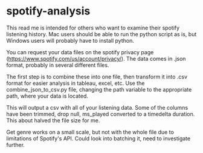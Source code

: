 # spotify-analysis

This read me is intended for others who want to examine their spotify listening history. Mac users should be able to run the python script as is, but Windows users will probably have to install python.



You can request your data files on the spotify privacy page (https://www.spotify.com/us/account/privacy/).
The data comes in .json format, probably in several different files.

The first step is to combine these into one file, then transform it into .csv format for easier analysis in tableau, excel, etc.
Use the combine_json_to_csv.py file, changing the path variable to the appropriate path, where your data is located. 

This will output a csv with all of your listening data. Some of the columns have been trimmed, drop null, ms_played converted to a timedelta duration. This about halved the file size for me.

Get genre works on a small scale, but not with the whole file due to limitations of Spotify's API. Could look into batching it, need to investigate further.
